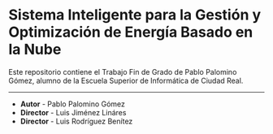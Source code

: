 # Sistema Inteligente para la Gestión y Optimización de Energía Basado en la Nube
Este repositorio contiene el Trabajo Fin de Grado de Pablo Palomino Gómez, alumno
de la Escuela Superior de Informática de Ciudad Real.

________________________________________________________________

* **Autor** - Pablo Palomino Gómez
* **Director** - Luis Jiménez Lináres
* **Director** - Luis Rodríguez Benítez

